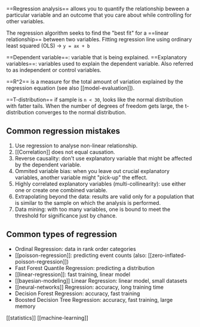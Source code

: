 ==Regression analysis== allows you to quantify the relationship beween a particular variable and an outcome that you care about while controlling for other variables.

The regression algorithm seeks to find the "best fit" for a ==linear relationship== between two variables. Fitting regression line using ordinary least squared (OLS) -> `y = ax + b`

==Dependent variable==: variable that is being explained.
==Explanatory variables==: variables used to explain the dependent variable. Also referred to as independent or control variables.

==R^2== is a measure for the total amount of variation explained by the regression equation (see also [[model-evaluation]]).

==T-distribution== if sample is `n < 30`, looks like the normal distribution with fatter tails. When the number of degrees of freedom gets large, the t-distribution converges to the normal distribution.
## Common regression mistakes

1. Use regression to analyse non-linear relationship.
2. [[Correlation]] does not equal causation.
3. Reverse causality: don't use explanatory variable that might be affected by the dependent variable.
4. Ommited variable bias: when you leave out crucial explanatory variables, another variable might "pick-up" the effect.
5. Highly correlated explanatory variables (multi-collinearity): use either one or create one combined variable.
6. Extrapolating beyond the data: results are valid only for a population that is similar to the sample on which the analysis is performed.
7. Data mining: with too many variables, one is bound to meet the threshold for significance just by chance.
## Common types of regression

- Ordinal Regression: data in rank order categories
- [[poisson-regression]]: predicting event counts (also: [[zero-inflated-poisson-regression]])
- Fast Forest Quantile Regression: predicting a distribution
- [[linear-regression]]: fast training, linear model
- [[bayesian-modeling]] Linear Regression: linear model, small datasets
- [[neural-networks]] Regression: accuracy, long training time
- Decision Forest Regression: accuracy, fast training
- Boosted Decision Tree Regression: accuracy, fast training, large memory

[[statistics]] [[machine-learning]]
